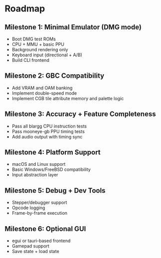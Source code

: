 # Roadmap

## Milestone 1: Minimal Emulator (DMG mode)

- Boot DMG test ROMs
- CPU + MMU + basic PPU
- Background rendering only
- Keyboard input (directional + A/B)
- Build CLI frontend

## Milestone 2: GBC Compatibility

- Add VRAM and OAM banking
- Implement double-speed mode
- Implement CGB tile attribute memory and palette logic

## Milestone 3: Accuracy + Feature Completeness

- Pass all blargg CPU instruction tests
- Pass mooneye-gb PPU timing tests
- Add audio output with timing sync

## Milestone 4: Platform Support

- macOS and Linux support
- Basic Windows/FreeBSD compatibility
- Input abstraction layer

## Milestone 5: Debug + Dev Tools

- Stepper/debugger support
- Opcode logging
- Frame-by-frame execution

## Milestone 6: Optional GUI

- egui or tauri-based frontend
- Gamepad support
- Save state + load state
